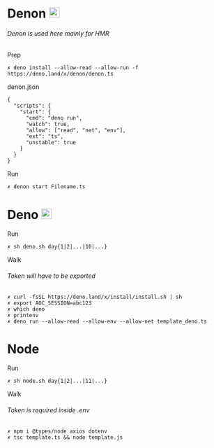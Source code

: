 # __Denon__ <img src='https://deno.com/images/artwork/HypnoDeno.gif?__frsh_c=dad2' width='24px' />
###### Denon is used here mainly for HMR 
Prep
```
✗ deno install --allow-read --allow-run -f https://deno.land/x/denon/denon.ts
```
denon.json
```
{
  "scripts": {
    "start": {
      "cmd": "deno run",
      "watch": true,
      "allow": ["read", "net", "env"],
      "ext": "ts",
      "unstable": true
    }
  }
}
```
Run
```
✗ denon start Filename.ts
```
# __Deno__  <img src='https://deno.com/images/artwork/hashrock_simple.png?__frsh_c=dad21828de649d12df5a23c572b88f3a3a73d0dc' width='24px' /> 
Run  
```
✗ sh deno.sh day{1|2|...|10|...}
```
Walk
###### Token will have to be exported
```
✗ curl -fsSL https://deno.land/x/install/install.sh | sh
✗ export AOC_SESSION=abc123
✗ which deno
✗ printenv
✗ deno run --allow-read --allow-env --allow-net template_deno.ts
```

# __Node__
Run 
```
✗ sh node.sh day{1|2|...|11|...}
```
Walk
###### Token is required inside .env 
```
✗ npm i @types/node axios dotenv
✗ tsc template.ts && node template.js
```

&#8203;


